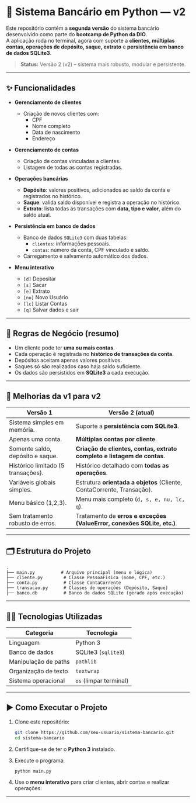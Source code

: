 # 🏦 Sistema Bancário em Python — v2

Este repositório contém a **segunda versão** do sistema bancário desenvolvido como parte do **bootcamp de Python da DIO**.  
A aplicação roda no terminal, agora com suporte a **clientes, múltiplas contas, operações de depósito, saque, extrato** e **persistência em banco de dados SQLite3**.

> **Status:** Versão 2 (v2) – sistema mais robusto, modular e persistente.

---

## ✨ Funcionalidades

- **Gerenciamento de clientes**
  - Criação de novos clientes com:
    - CPF  
    - Nome completo  
    - Data de nascimento  
    - Endereço  

- **Gerenciamento de contas**
  - Criação de contas vinculadas a clientes.  
  - Listagem de todas as contas registradas.  

- **Operações bancárias**
  - **Depósito**: valores positivos, adicionados ao saldo da conta e registrados no histórico.  
  - **Saque**: valida saldo disponível e registra a operação no histórico.  
  - **Extrato**: lista todas as transações com **data, tipo e valor**, além do saldo atual.  

- **Persistência em banco de dados**
  - Banco de dados `SQLite3` com duas tabelas:
    - `clientes`: informações pessoais.  
    - `contas`: número da conta, CPF vinculado e saldo.  
  - Carregamento e salvamento automático dos dados.  

- **Menu interativo**
  - `[d]` Depositar  
  - `[s]` Sacar  
  - `[e]` Extrato  
  - `[nu]` Novo Usuário  
  - `[lc]` Listar Contas  
  - `[q]` Salvar dados e sair  

---

## 🧠 Regras de Negócio (resumo)

- Um cliente pode ter **uma ou mais contas**.  
- Cada operação é registrada no **histórico de transações da conta**.  
- Depósitos aceitam apenas valores positivos.  
- Saques só são realizados caso haja saldo suficiente.  
- Os dados são persistidos em **SQLite3** a cada execução.  

---

## 🔄 Melhorias da v1 para v2

| **Versão 1** | **Versão 2 (atual)** |
|--------------|----------------------|
| Sistema simples em memória. | Suporte a **persistência com SQLite3**. |
| Apenas uma conta. | **Múltiplas contas por cliente**. |
| Somente saldo, depósito e saque. | **Criação de clientes, contas, extrato completo e listagem de contas**. |
| Histórico limitado (5 transações). | Histórico detalhado com **todas as operações**. |
| Variáveis globais simples. | Estrutura **orientada a objetos** (Cliente, ContaCorrente, Transação). |
| Menu básico (1,2,3). | Menu mais completo (`d, s, e, nu, lc, q`). |
| Sem tratamento robusto de erros. | Tratamento de **erros e exceções (ValueError, conexões SQLite, etc.)**. |

---

## 🗂️ Estrutura do Projeto

```
.
├── main.py          # Arquivo principal (menu e lógica)
├── cliente.py        # Classe PessoaFisica (nome, CPF, etc.)
├── conta.py          # Classe ContaCorrente
├── transacao.py      # Classes de operações (Depósito, Saque)
├── banco.db          # Banco de dados SQLite (gerado após execução)
```

---

## 👨‍💻 Tecnologias Utilizadas

| **Categoria**        | **Tecnologia** |
|-----------------------|----------------|
| Linguagem            | Python 3 |
| Banco de dados       | SQLite3 (`sqlite3`) |
| Manipulação de paths | `pathlib` |
| Organização de texto | `textwrap` |
| Sistema operacional  | `os` (limpar terminal) |

---

## ▶️ Como Executar o Projeto

1. Clone este repositório:
   ```bash
   git clone https://github.com/seu-usuario/sistema-bancario.git
   cd sistema-bancario
   ```

2. Certifique-se de ter o **Python 3** instalado.  

3. Execute o programa:
   ```bash
   python main.py
   ```

4. Use o **menu interativo** para criar clientes, abrir contas e realizar operações.

---

